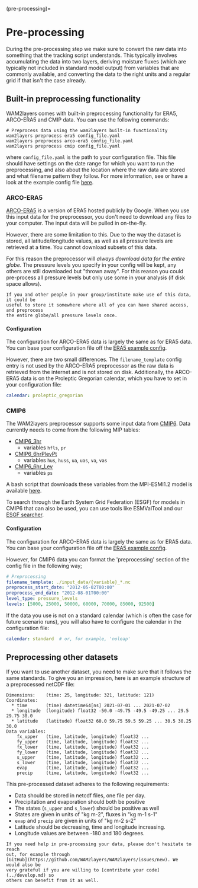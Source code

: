 
(pre-processing)=
# Pre-processing

During the pre-processing step we make sure to convert the raw data into
something that the tracking script understands. This typically involves
accumulating the data into two layers, deriving moisture fluxes (which are
typically not included in standard model output) from variables that are
commonly available, and converting the data to the right units and a regular
grid if that isn't the case already.

## Built-in preprocessing functionality

WAM2layers comes with built-in preprocessing functionality for ERA5, ARCO-ERA5 and CMIP
data. You can use the following commands:

```
# Preprocess data using the wam2layers built-in functionality
wam2layers preprocess era5 config_file.yaml
wam2layers preprocess arco-era5 config_file.yaml
wam2layers preprocess cmip config_file.yaml
```

where `config_file.yaml` is the path to your configuration file. This file
should have settings on the date range for which you want to run the
preprocessing, and also about the location where the raw data are stored and
what filename pattern they follow. For more information, see [](./config) or
have a look at the example config file
[here](https://github.com/WAM2layers/WAM2layers/blob/main/example-config.yaml).

### ARCO-ERA5

[ARCO-ERA5](https://github.com/google-research/arco-era5) is a version of ERA5 hosted
publicly by Google.
When you use this input data for the preprocessor, you don't need to download any files
to your computer. The input data will be pulled in on-the-fly.

However, there are some limitation to this. Due to the way the dataset is stored, all
latitude/longitude values, as well as all pressure levels are retrieved at a time.
You cannot download subsets of this data.

For this reason the preprocessor will *always download data for the entire globe*.
The pressure levels you specify in your config will be kept, any others are still
downloaded but "thrown away". For this reason you could pre-process all pressure levels
but only use some in your analysis (if disk space allows).

```{note}
If you and other people in your group/institute make use of this data, it could be 
useful to store it somewhere where all of you can have shared access, and preprocess
the entire globe/all pressure levels once.
```

#### Configuration

The configuration for ARCO-ERA5 data is largely the same as for ERA5 data.
You can base your configuration file off the [ERA5 example config](https://github.com/WAM2layers/WAM2layers/blob/main/example-config.yaml).

However, there are two small differences.
The `filename_template` config entry is not used by the ARCO-ERA5 preprocessor
as the raw data is retrieved from the internet and is not stored on disk.
Additionally, the ARCO-ERA5 data is on the Proleptic Gregorian calendar,
which you have to set in your configuration file:

```yml
calendar: proleptic_gregorian
```

### CMIP6 

The WAM2layers preprocessor supports some input data from [CMIP6](https://pcmdi.llnl.gov/CMIP6/).
Data currently needs to come from the following MIP tables:

- [CMIP6_3hr](https://github.com/PCMDI/cmip6-cmor-tables/blob/main/Tables/CMIP6_3hr.json)
  - variables `hfls`, `pr`
- [CMIP6_6hrPlevPt](https://github.com/PCMDI/cmip6-cmor-tables/blob/main/Tables/CMIP6_6hrPlevPt.json)
  - variables `hus`, `huss`, `ua`, `uas`, `va`, `vas`
- [CMIP6_6hr_Lev](https://github.com/PCMDI/cmip6-cmor-tables/blob/main/Tables/CMIP6_6hrLev.json)
  - variables `ps`

A bash script that downloads these variables from the MPI-ESMI1.2 model is
available [here](https://github.com/WAM2layers/WAM2layers/blob/main/scripts/download_MPI_cmip_data.sh).

To search through the Earth System Grid Federation (ESGF) for models in CMIP6
that can also be used, you can use tools like ESMValTool and our [ESGF searcher](https://github.com/WAM2layers/search-esgf).

#### Configuration
The configuration for ARCO-ERA5 data is largely the same as for ERA5 data.
You can base your configuration file off the [ERA5 example config](https://github.com/WAM2layers/WAM2layers/blob/main/example-config.yaml).

However, for CMIP6 data you can format the 'preprocessing' section of the
config file in the following way;

```yml
# Preprocessing
filename_template: ./input_data/{variable}_*.nc
preprocess_start_date: "2012-05-02T00:00"
preprocess_end_date: "2012-08-01T00:00"
level_type: pressure_levels
levels: [5000, 25000, 50000, 60000, 70000, 85000, 92500]
```

If the data you use is not on a standard calendar (which is often the case
for future scenario runs), you will also have to configure the calendar 
in the configuration file:

```yml
calendar: standard  # or, for example, 'noleap'
```

## Preprocessing other datasets

If you want to use another dataset, you need to make sure that it follows the
same standards. To give you an impression, here is an example structure of a
preprocessed netCDF file:

```
Dimensions:    (time: 25, longitude: 321, latitude: 121)
Coordinates:
  * time       (time) datetime64[ns] 2021-07-01 ... 2021-07-02
  * longitude  (longitude) float32 -50.0 -49.75 -49.5 -49.25 ... 29.5 29.75 30.0
  * latitude   (latitude) float32 60.0 59.75 59.5 59.25 ... 30.5 30.25 30.0
Data variables:
    fx_upper   (time, latitude, longitude) float32 ...
    fy_upper   (time, latitude, longitude) float32 ...
    fx_lower   (time, latitude, longitude) float32 ...
    fy_lower   (time, latitude, longitude) float32 ...
    s_upper    (time, latitude, longitude) float32 ...
    s_lower    (time, latitude, longitude) float32 ...
    evap       (time, latitude, longitude) float32 ...
    precip     (time, latitude, longitude) float32 ...
```

This pre-processed dataset adheres to the following requirements:

- Data should be stored in netcdf files, one file per day.
- Precipitation and evaporation should both be positive
- The states (`s_upper` and `s_lower`) should be positive as well
- States are given in units of "kg m-2", fluxes in "kg m-1 s-1"
- `evap` and `precip` are given in units of "kg m-2 s-2"
- Latitude should be decreasing, time and longitude increasing.
- Longitude values are between -180 and 180 degrees.

```{note}
If you need help in pre-processing your data, please don't hesitate to reach
out, for example through
[GitHub](https://github.com/WAM2layers/WAM2layers/issues/new). We would also be
very grateful if you are willing to [contribute your code](../develop.md) so
others can benefit from it as well.
```


<!-- TODO: update this and make it work and look nice(r) -->
<!-- ## Data checking utilities

To aid in pre-processing, WAM2layers comes with some basic data checking
utilities. Specifically, the function `check_input` takes a single input file
(opened with `xarray`) as input and checks it against most of the requirements
enumerated above. You can use this to get some reassurance (or detect issues). -->
